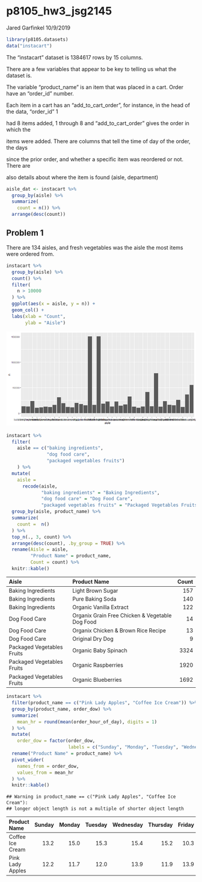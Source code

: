p8105\_hw3\_jsg2145
================
Jared Garfinkel
10/9/2019

``` r
library(p8105.datasets)
data("instacart")
```

The “instacart” dataset is 1384617 rows by 15 columns.

There are a few variables that appear to be key to telling us what the
dataset is.

The variable “product\_name” is an item that was placed in a cart. Order
have an “order\_id” number.

Each item in a cart has an “add\_to\_cart\_order”, for instance, in the
head of the data, “order\_id” 1

had 8 items added, 1 through 8 and “add\_to\_cart\_order” gives the
order in which the

items were added. There are columns that tell the time of day of the
order, the days

since the prior order, and whether a specific item was reordered or not.
There are

also details about where the item is found (aisle, department)

``` r
aisle_dat <- instacart %>% 
  group_by(aisle) %>%
  summarize(
    count = n()) %>% 
  arrange(desc(count))
```

## Problem 1

There are 134 aisles, and fresh vegetables was the aisle the most items
were ordered from.

``` r
instacart %>% 
  group_by(aisle) %>% 
  count() %>% 
  filter(
    n > 10000
  ) %>% 
  ggplot(aes(x = aisle, y = n)) +
  geom_col() +
  labs(xlab = "Count",
       ylab = "Aisle")
```

![](p8105_hw3_jsg2145_files/figure-gfm/unnamed-chunk-3-1.png)<!-- -->

``` r
instacart %>% 
  filter(
    aisle == c("baking ingredients", 
               "dog food care", 
               "packaged vegetables fruits")
    ) %>% 
  mutate(
    aisle = 
      recode(aisle,
             "baking ingredients" = "Baking Ingredients",
             "dog food care" = "Dog Food Care",
             "packaged vegetables fruits" = "Packaged Vegetables Fruits")) %>% 
  group_by(aisle, product_name) %>% 
  summarize(
    count =  n()
  ) %>% 
  top_n(., 3, count) %>% 
  arrange(desc(count), .by_group = TRUE) %>% 
  rename(Aisle = aisle,
         "Product Name" = product_name,
         Count = count) %>% 
  knitr::kable()
```

| Aisle                      | Product Name                                    | Count |
| :------------------------- | :---------------------------------------------- | ----: |
| Baking Ingredients         | Light Brown Sugar                               |   157 |
| Baking Ingredients         | Pure Baking Soda                                |   140 |
| Baking Ingredients         | Organic Vanilla Extract                         |   122 |
| Dog Food Care              | Organix Grain Free Chicken & Vegetable Dog Food |    14 |
| Dog Food Care              | Organix Chicken & Brown Rice Recipe             |    13 |
| Dog Food Care              | Original Dry Dog                                |     9 |
| Packaged Vegetables Fruits | Organic Baby Spinach                            |  3324 |
| Packaged Vegetables Fruits | Organic Raspberries                             |  1920 |
| Packaged Vegetables Fruits | Organic Blueberries                             |  1692 |

``` r
instacart %>% 
  filter(product_name == c("Pink Lady Apples", "Coffee Ice Cream")) %>% 
  group_by(product_name, order_dow) %>% 
  summarize(
    mean_hr = round(mean(order_hour_of_day), digits = 1)
  ) %>% 
  mutate(
    order_dow = factor(order_dow, 
                       labels = c("Sunday", "Monday", "Tuesday", "Wednesday", "Thursday", "Friday", "Saturday"))) %>%
  rename("Product Name" = product_name) %>% 
  pivot_wider(
    names_from = order_dow,
    values_from = mean_hr
  ) %>% 
  knitr::kable()
```

    ## Warning in product_name == c("Pink Lady Apples", "Coffee Ice Cream"):
    ## longer object length is not a multiple of shorter object length

| Product Name     | Sunday | Monday | Tuesday | Wednesday | Thursday | Friday | Saturday |
| :--------------- | -----: | -----: | ------: | --------: | -------: | -----: | -------: |
| Coffee Ice Cream |   13.2 |   15.0 |    15.3 |      15.4 |     15.2 |   10.3 |     12.4 |
| Pink Lady Apples |   12.2 |   11.7 |    12.0 |      13.9 |     11.9 |   13.9 |     11.6 |
